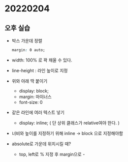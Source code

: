 # 20220204



## 오후 실습

* 박스 가운데 정렬

  ```css
  margin: 0 auto;
  ```

* width: 100% 로 꽉 채울 수 있다.

* line-height : 라인 높이로 지정

* 위와 아래 딱 붙이기

  * display: block;
  * margin: 마이너스
  * font-size: 0

* 같은 라인에 여러 텍스트 넣기

  * display: inline; ( 단 상위 클래스가 relative여야 한다. )

* 너비와 높이를 지정하기 위해 inline -> block 으로 지정해야함

* absolute로 가운데 위치시킬 때?

  * top, left로 % 지정 후 margin으로 -